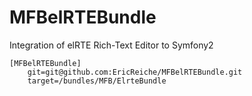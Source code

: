 MFBelRTEBundle
======================

Integration of elRTE Rich-Text Editor to Symfony2


```
[MFBelRTEBundle]
    git=git@github.com:EricReiche/MFBelRTEBundle.git
    target=/bundles/MFB/ElrteBundle
```